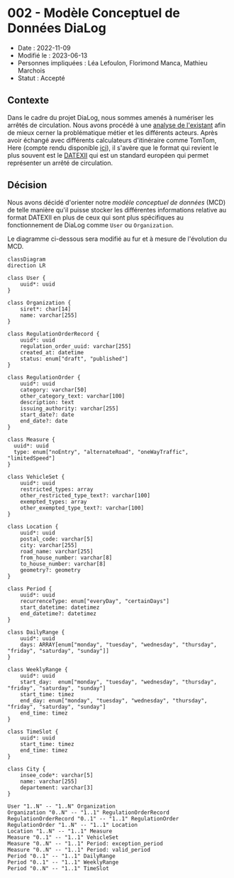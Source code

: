 # 002 - Modèle Conceptuel de Données DiaLog

* Date : 2022-11-09
* Modifié le : 2023-06-13
* Personnes impliquées : Léa Lefoulon, Florimond Manca, Mathieu Marchois
* Statut : Accepté

## Contexte

Dans le cadre du projet DiaLog, nous sommes amenés à numériser les arrêtés de circulation. Nous avons procédé à une [analyse de l'existant](https://github.com/MTES-MCT/dialog/wiki/Analyse-de-l'existant) afin de mieux cerner la problématique métier et les différents acteurs.
Après avoir échangé avec différents calculateurs d'itinéraire comme TomTom, Here (compte rendu disponible [ici](https://pad.incubateur.net/s/uNxJar9q8#2022-10-25---TomTom-amp-Here)), il s'avère que le format qui revient le plus souvent est le [DATEXII](https://www.datex2.eu/) qui est un standard européen qui permet représenter un arrêté de circulation.

## Décision

Nous avons décidé d'orienter notre _modèle conceptuel de données_ (MCD) de telle manière qu'il puisse stocker les différentes informations relative au format DATEXII en plus de ceux qui sont plus spécifiques au fonctionnement de DiaLog comme `User` ou `Organization`.

Le diagramme ci-dessous sera modifié au fur et à mesure de l'évolution du MCD.

```mermaid
classDiagram
direction LR

class User {
    uuid*: uuid
}

class Organization {
    siret*: char[14]
    name: varchar[255]
}

class RegulationOrderRecord {
    uuid*: uuid
    regulation_order_uuid: varchar[255]
    created_at: datetime
    status: enum["draft", "published"]
}

class RegulationOrder {
    uuid*: uuid
    category: varchar[50]
    other_category_text: varchar[100]
    description: text
    issuing_authority: varchar[255]
    start_date?: date
    end_date?: date
}

class Measure {
  uuid*: uuid
  type: enum["noEntry", "alternateRoad", "oneWayTraffic", "limitedSpeed"]
}

class VehicleSet {
    uuid*: uuid
    restricted_types: array
    other_restricted_type_text?: varchar[100]
    exempted_types: array
    other_exempted_type_text?: varchar[100]
}

class Location {
    uuid*: uuid
    postal_code: varchar[5]
    city: varchar[255]
    road_name: varchar[255]
    from_house_number: varchar[8]
    to_house_number: varchar[8]
    geometry?: geometry
}

class Period {
    uuid*: uuid
    recurrenceType: enum["everyDay", "certainDays"]
    start_datetime: datetimez
    end_datetime?: datetimez
}

class DailyRange {
    uuid*: uuid
    days: ARRAY[enum["monday", "tuesday", "wednesday", "thursday", "friday", "saturday", "sunday"]]
}

class WeeklyRange {
    uuid*: uuid
    start_day:  enum["monday", "tuesday", "wednesday", "thursday", "friday", "saturday", "sunday"]
    start_time: timez
    end_day: enum["monday", "tuesday", "wednesday", "thursday", "friday", "saturday", "sunday"]
    end_time: timez
}

class TimeSlot {
    uuid*: uuid
    start_time: timez
    end_time: timez
}

class City {
    insee_code*: varchar[5]
    name: varchar[255]
    departement: varchar[3]
}

User "1..N" -- "1..N" Organization
Organization "0..N" -- "1..1" RegulationOrderRecord
RegulationOrderRecord "0..1" -- "1..1" RegulationOrder
RegulationOrder "1..N" -- "1..1" Location
Location "1..N" -- "1..1" Measure
Measure "0..1" -- "1..1" VehicleSet
Measure "0..N" -- "1..1" Period: exception_period
Measure "0..N" -- "1..1" Period: valid_period
Period "0..1" -- "1..1" DailyRange
Period "0..1" -- "1..1" WeeklyRange
Period "0..N" -- "1..1" TimeSlot
```
